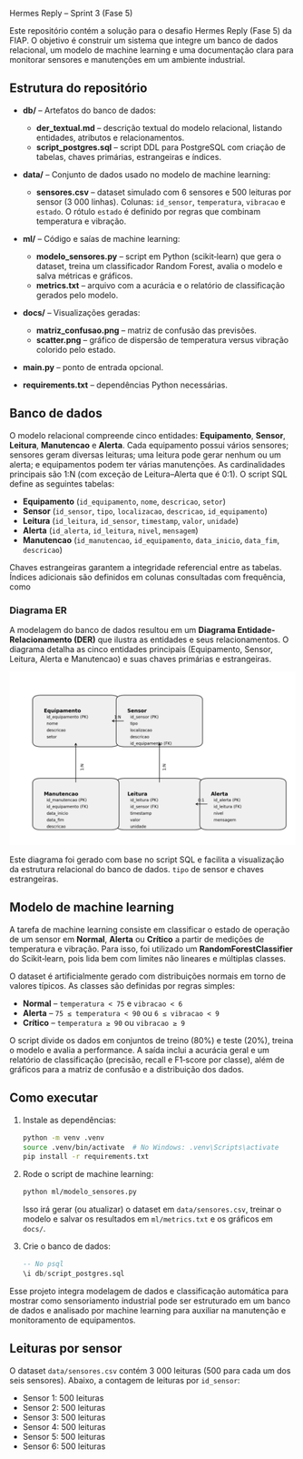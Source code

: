 Hermes Reply – Sprint 3 (Fase 5)

Este repositório contém a solução para o desafio Hermes Reply (Fase 5) da FIAP. O objetivo é construir um sistema que integre um banco de dados relacional, um modelo de machine learning e uma documentação clara para monitorar sensores e manutenções em um ambiente industrial.

## Estrutura do repositório

- **db/** – Artefatos do banco de dados:
  - **der_textual.md** – descrição textual do modelo relacional, listando entidades, atributos e relacionamentos.
  - **script_postgres.sql** – script DDL para PostgreSQL com criação de tabelas, chaves primárias, estrangeiras e índices.

- **data/** – Conjunto de dados usado no modelo de machine learning:
  - **sensores.csv** – dataset simulado com 6 sensores e 500 leituras por sensor (3 000 linhas). Colunas: `id_sensor`, `temperatura`, `vibracao` e `estado`. O rótulo `estado` é definido por regras que combinam temperatura e vibração.

- **ml/** – Código e saías de machine learning:
  - **modelo_sensores.py** – script em Python (scikit‑learn) que gera o dataset, treina um classificador Random Forest, avalia o modelo e salva métricas e gráficos.
  - **metrics.txt** – arquivo com a acurácia e o relatório de classificação gerados pelo modelo.

- **docs/** – Visualizações geradas:
  - **matriz_confusao.png** – matriz de confusão das previsões.
  - **scatter.png** – gráfico de dispersão de temperatura versus vibração colorido pelo estado.

- **main.py** – ponto de entrada opcional.
- **requirements.txt** – dependências Python necessárias.

## Banco de dados

O modelo relacional compreende cinco entidades: **Equipamento**, **Sensor**, **Leitura**, **Manutencao** e **Alerta**. Cada equipamento possui vários sensores; sensores geram diversas leituras; uma leitura pode gerar nenhum ou um alerta; e equipamentos podem ter várias manutenções. As cardinalidades principais são 1:N (com exceção de Leitura–Alerta que é 0:1). O script SQL define as seguintes tabelas:

- **Equipamento** (`id_equipamento`, `nome`, `descricao`, `setor`)
- **Sensor** (`id_sensor`, `tipo`, `localizacao`, `descricao`, `id_equipamento`)
- **Leitura** (`id_leitura`, `id_sensor`, `timestamp`, `valor`, `unidade`)
- **Alerta** (`id_alerta`, `id_leitura`, `nivel`, `mensagem`)
- **Manutencao** (`id_manutencao`, `id_equipamento`, `data_inicio`, `data_fim`, `descricao`)

Chaves estrangeiras garantem a integridade referencial entre as tabelas. Índices adicionais são definidos em colunas consultadas com frequência, como 

### Diagrama ER

A modelagem do banco de dados resultou em um **Diagrama Entidade-Relacionamento (DER)** que ilustra as entidades e seus relacionamentos. O diagrama detalha as cinco entidades principais (Equipamento, Sensor, Leitura, Alerta e Manutencao) e suas chaves primárias e estrangeiras.

![Diagrama ER](docs/er_diagram.png)

Este diagrama foi gerado com base no script SQL e facilita a visualização da estrutura relacional do banco de dados.
`tipo` de sensor e chaves estrangeiras.

## Modelo de machine learning

A tarefa de machine learning consiste em classificar o estado de operação de um sensor em **Normal**, **Alerta** ou **Crítico** a partir de medições de temperatura e vibração. Para isso, foi utilizado um **RandomForestClassifier** do Scikit‑learn, pois lida bem com limites não lineares e múltiplas classes.

O dataset é artificialmente gerado com distribuições normais em torno de valores típicos. As classes são definidas por regras simples:

- **Normal** – `temperatura < 75` e `vibracao < 6`
- **Alerta** – `75 ≤ temperatura < 90` ou `6 ≤ vibracao < 9`
- **Crítico** – `temperatura ≥ 90` ou `vibracao ≥ 9`

O script divide os dados em conjuntos de treino (80%) e teste (20%), treina o modelo e avalia a performance. A saída inclui a acurácia geral e um relatório de classificação (precisão, recall e F1‑score por classe), além de gráficos para a matriz de confusão e a distribuição dos dados.

## Como executar

1. Instale as dependências:

   ```bash
   python -m venv .venv
   source .venv/bin/activate  # No Windows: .venv\Scripts\activate
   pip install -r requirements.txt
   ```

2. Rode o script de machine learning:

   ```bash
   python ml/modelo_sensores.py
   ```

   Isso irá gerar (ou atualizar) o dataset em `data/sensores.csv`, treinar o modelo e salvar os resultados em `ml/metrics.txt` e os gráficos em `docs/`.

3. Crie o banco de dados:

   ```sql
   -- No psql
   \i db/script_postgres.sql
   ```

Esse projeto integra modelagem de dados e classificação automática para mostrar como sensoriamento industrial pode ser estruturado em um banco de dados e analisado por machine learning para auxiliar na manutenção e monitoramento de equipamentos.

## Leituras por sensor

O dataset `data/sensores.csv` contém 3 000 leituras (500 para cada um dos seis sensores). Abaixo, a contagem de leituras por `id_sensor`:

- Sensor 1: 500 leituras
- Sensor 2: 500 leituras
- Sensor 3: 500 leituras
- Sensor 4: 500 leituras
- Sensor 5: 500 leituras
- Sensor 6: 500 leituras


